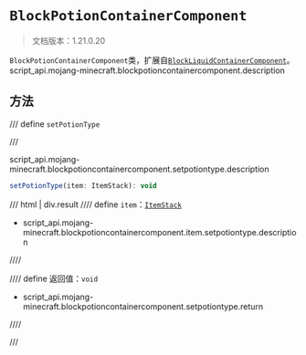 # `BlockPotionContainerComponent`

> 文档版本：1.21.0.20

`BlockPotionContainerComponent`类，扩展自[`BlockLiquidContainerComponent`](./blockliquidcontainercomponent.md)。script_api.mojang-minecraft.blockpotioncontainercomponent.description

## 方法

/// define
`setPotionType`


///

script_api.mojang-minecraft.blockpotioncontainercomponent.setpotiontype.description

```js
setPotionType(item: ItemStack): void
```

/// html | div.result
//// define
`item`：[`ItemStack`](./itemstack.md)

- script_api.mojang-minecraft.blockpotioncontainercomponent.item.setpotiontype.description


////

//// define
返回值：`void`

- script_api.mojang-minecraft.blockpotioncontainercomponent.setpotiontype.return


////

///

